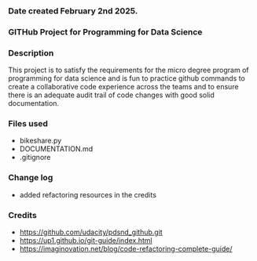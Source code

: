 
### Date created February 2nd 2025.


### GITHub Project for Programming for Data Science


### Description
This project is to satisfy the requirements for the micro degree program of programming for data science and is fun to practice github commands to create a collaborative code experience across the teams and to ensure there is an adequate audit trail of code changes with good solid documentation.  

### Files used
- bikeshare.py
- DOCUMENTATION.md
- .gitignore

### Change log
- added refactoring resources in the credits

### Credits
- https://github.com/udacity/pdsnd_github.git
- https://up1.github.io/git-guide/index.html
- https://imaginovation.net/blog/code-refactoring-complete-guide/

